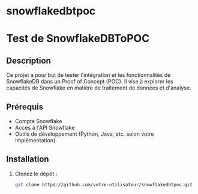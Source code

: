 # snowflakedbtpoc

# Test de SnowflakeDBToPOC

## Description

Ce projet a pour but de tester l'intégration et les fonctionnalités de SnowflakeDB dans un Proof of Concept (POC). Il vise à explorer les capacités de Snowflake en matière de traitement de données et d'analyse.

## Prérequis

- Compte Snowflake
- Accès à l'API Snowflake
- Outils de développement (Python, Java, etc. selon votre implémentation)

## Installation

1. Clonez le dépôt :
   ```bash
   git clone https://github.com/votre-utilisateur/snowflakedbtpoc.git
